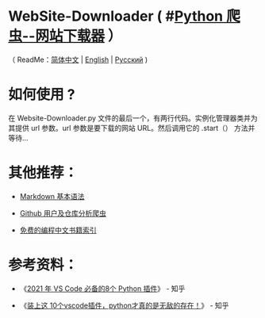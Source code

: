 # WebSite-Downloader ( #[Python 爬虫--网站下载器](https://blog.csdn.net/LiebeULQQ/article/details/82749556) ）

（ ReadMe：[简体中文](./README.md) | [English](./README-en.md) | [Русский](./README-ru.md) )
 
# 如何使用 ?

在 Website-Downloader.py 文件的最后一个，有两行代码。实例化管理器类并为其提供 url 参数。url 参数是要下载的网站 URL。然后调用它的 .start（） 方法并等待...‎

# 其他推荐：

- [Markdown 基本语法](https://github.com/taoste/Markdown)

- [Github 用户及仓库分析爬虫](https://github.com/taoste/Github/)

- [免费的编程中文书籍索引](https://github.com/taoste/free-programming-books-zh_CN)


# 参考资料：

- 《[2021 年 VS Code 必备的8个 Python 插件](https://zhuanlan.zhihu.com/p/395594939)》 - 知乎

- 《[装上这 10个vscode插件，python才真的是无敌的存在！](https://zhuanlan.zhihu.com/p/361654489)》 - 知乎



